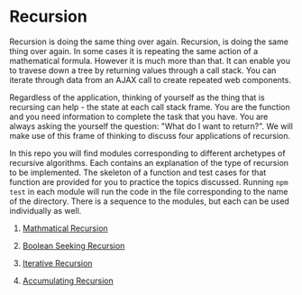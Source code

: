 # Recursion

Recursion is doing the same thing over again. Recursion, is doing the same thing over again. In some cases it is repeating the same action of a mathematical formula. However it is much more than that. It can enable you to travese down a tree by returning values through a call stack. You can iterate through data from an AJAX call to create repeated web components. 

Regardless of the application, thinking of yourself as the thing that is recursing can help - the state at each call stack frame. You are the function and you need information to complete the task that you have. You are always asking the yourself the question: "What do I want to return?". We will make use of this frame of thinking to discuss four applications of recursion. 

In this repo you will find modules corresponding to different archetypes of recursive algorithms. Each contains an explanation of the type of recursion to be implemented. The skeleton of a function and test cases for that function are provided for you to practice the topics discussed. Running `npm test` in each module will run the code in the file corresponding to the name of the directory. There is a sequence to the modules, but each can be used individually as well. 


1) [Mathmatical Recursion](./m1_Mathematical_factorial)

2) [Boolean Seeking Recursion](./m2_BooleanSeeking_isaPalindrome)

3) [Iterative Recursion](./m3_IterativeCallback_reduce)

4) [Accumulating Recursion](./m4_Accumulating_map)

